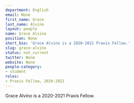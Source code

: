 ```yaml
---
department: English
email: None
first_name: Grace
last_name: Alvino
layout: people
name: Grace Alvino
position: None
short_bio: 'Grace Alvino is a 2020-2021 Praxis Fellow.'
slug: grace-alvino
status: not_current
twitter: None
website: None
people-category:
- student
roles:
- Praxis Fellow, 2020-2021
---
```

Grace Alvino is a 2020-2021 Praxis Fellow.